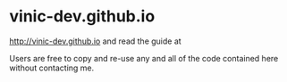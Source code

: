 vinic-dev.github.io
=====================
 <http://vinic-dev.github.io> and read the guide at 

Users are free to copy and re-use any and all of the code contained here without contacting me.
